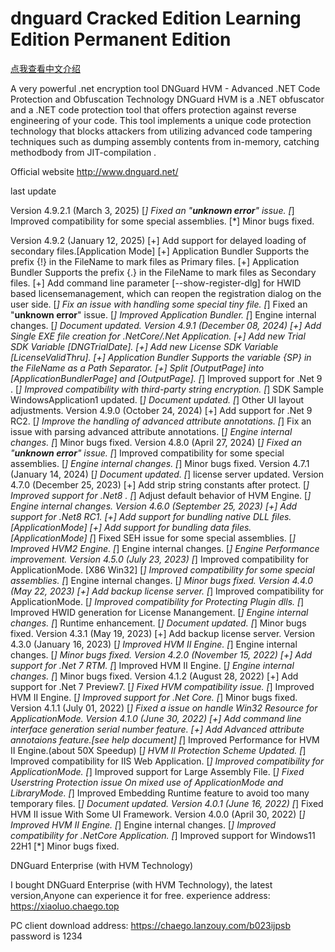 # dnguard Cracked Edition Learning Edition Permanent Edition

[点我查看中文介绍](https://github.com/tabs/dnguard/blob/575170f83a1627711118816b58f28a82b145fbd5/README_CN.md)

A very powerful .net encryption tool
DNGuard HVM - Advanced .NET Code Protection and Obfuscation Technology
DNGuard HVM is a .NET obfuscator and a .NET code protection tool that offers protection against reverse engineering of your code. This tool implements a unique code protection technology that blocks attackers from utilizing advanced code tampering techniques such as dumping assembly contents from in-memory, catching methodbody from JIT-compilation .

Official website http://www.dnguard.net/

last update

Version 4.9.2.1 (March 3, 2025)
[*] Fixed an "**unknown error**" issue.
[*] Improved compatibility for some special assemblies.
[*] Minor bugs fixed.

Version 4.9.2 (January 12, 2025)
[+] Add support for delayed loading of secondary files.[Application Mode]
[+] Application Bundler Supports the prefix {!} in the FileName to mark files as Primary files.
[+] Application Bundler Supports the prefix {.} in the FileName to mark files as Secondary files.
[+] Add command line parameter [--show-register-dlg] for HWID based licensemanagement,
     which can reopen the registration dialog on the user side.
[*] Fix an issue with handling some special tiny file.
[*] Fixed an "**unknown error**" issue.
[*] Improved Application Bundler.
[*] Engine internal changes.
[*] Document updated.
Version 4.9.1 (December 08, 2024)
[+] Add Single EXE file creation for .NetCore/.Net Application.
[+] Add new Trial SDK Variable [DNGTrialDate].
[+] Add new License SDK Variable [LicenseValidThru].
[+] Application Bundler Supports the variable {SP} in the FileName as a Path Separator.
[+] Split [OutputPage] into [ApplicationBundlerPage] and [OutputPage].
[*] Improved support for .Net 9 .
[*] Improved compatibility with third-party string encryption.
[*] SDK Sample WindowsApplication1 updated.
[*] Document updated.
[*] Other UI layout adjustments.
Version 4.9.0 (October 24, 2024)
[+] Add support for .Net 9 RC2.
[*] Improve the handling of advanced attribute annotations.
[*] Fix an issue with parsing advanced attribute annotations.
[*] Engine internal changes.
[*] Minor bugs fixed.
Version 4.8.0 (April 27, 2024)
[*] Fixed an "**unknown error**" issue.
[*] Improved compatibility for some special assemblies.
[*] Engine internal changes.
[*] Minor bugs fixed.
Version 4.7.1 (January 14, 2024)
[*] Document updated.
[*] license server updated.
Version 4.7.0 (December 25, 2023)
[+] Add strip string constants after protect.
[*] Improved support for .Net8 .
[*] Adjust default behavior of HVM Engine.
[*] Engine internal changes.
Version 4.6.0 (September 25, 2023)
[+] Add support for .Net8 RC1.
[+] Add support for bundling native DLL files. [ApplicationMode]
[+] Add support for bundling data files. [ApplicationMode]
[*] Fixed SEH issue for some special assemblies.
[*] Improved HVM2 Engine.
[*] Engine internal changes.
[*] Engine Performance improvement.
Version 4.5.0 (July 23, 2023)
[*] Improved compatibility for ApplicationMode. [X86 Win32]
[*] Improved compatibility for some special assemblies.
[*] Engine internal changes.
[*] Minor bugs fixed.
Version 4.4.0 (May 22, 2023)
[+] Add backup license server.
[*] Improved compatibility for ApplicationMode.
[*] Improved compatibility for Protecting Plugin dlls.
[*] Improved HWID generation for License Manangement.
[*] Engine internal changes.
[*] Runtime enhancement.
[*] Document updated.
[*] Minor bugs fixed.
Version 4.3.1 (May 19, 2023)
[+] Add backup license server.
Version 4.3.0 (January 16, 2023)
[*] Improved HVM II Engine.
[*] Engine internal changes.
[*] Minor bugs fixed.
Version 4.2.0 (November 15, 2022)
[+] Add support for .Net 7 RTM.
[*] Improved HVM II Engine.
[*] Engine internal changes.
[*] Minor bugs fixed.
Version 4.1.2 (August 28, 2022)
[+] Add support for .Net 7 Preview7.
[*] Fixed HVM compatibility issue.
[*] Improved HVM II Engine.
[*] Improved support for .Net Core.
[*] Minor bugs fixed.
Version 4.1.1 (July 01, 2022)
[*] Fixed a issue on handle Win32 Resource for ApplicationMode.
Version 4.1.0 (June 30, 2022)
[+] Add command line interface generation serial number feature.
[+] Add Advanced attribute annotaions feature.[see help document]
[*] Improved Performance for HVM II Engine.(about 50X Speedup)
[*] HVM II Protection Scheme Updated.
[*] Improved compatibility for IIS Web Application.
[*] Improved compatibility for ApplicationMode.
[*] Improved support for Large Assembly File.
[*] Fixed Userstring Protection issue On mixed use of ApplicationMode and LibraryMode.
[*] Improved Embedding Runtime feature to avoid too many temporary files.
[*] Document updated.
Version 4.0.1 (June 16, 2022)
[*] Fixed HVM II issue With Some UI Framework.
Version 4.0.0 (April 30, 2022)
[*] Improved HVM II Engine.
[*] Engine internal changes.
[*] Improved compatibility for .NetCore Application.
[*] Improved support for Windows11 22H1
[*] Minor bugs fixed.

DNGuard Enterprise (with HVM Technology)

I bought DNGuard Enterprise (with HVM Technology), the latest version,Anyone can experience it for free.
experience address: https://xiaoluo.chaego.top

PC client download address: https://chaego.lanzouy.com/b023ijpsb password is 1234
